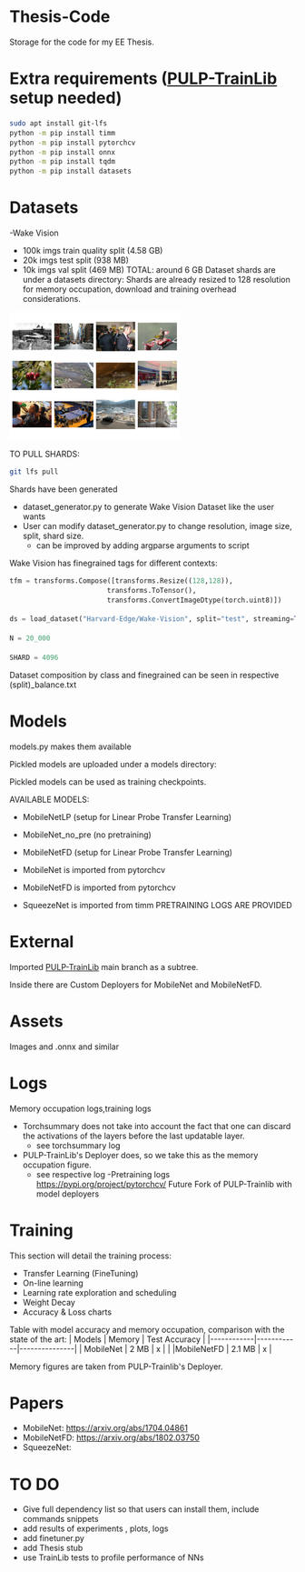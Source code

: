 # Thesis-Code
Storage for the code for my EE Thesis.

# Extra requirements ([PULP-TrainLib](https://github.com/pulp/-platform/pulp-trainlib) setup needed)

  ```bash
sudo apt install git-lfs
python -m pip install timm
python -m pip install pytorchcv
python -m pip install onnx
python -m pip install tqdm
python -m pip install datasets

```

# Datasets
-Wake Vision
  - 100k imgs train quality split (4.58 GB)
  - 20k imgs test split (938 MB)
  - 10k imgs val split  (469 MB)
TOTAL: around 6 GB
Dataset shards are under a datasets directory: 
  Shards are already resized to 128 resolution  for memory occupation, download and training overhead considerations.

  
  <img src="/assets/wakevision_random.png" width="300" alt="Diagram">

TO PULL SHARDS:
```bash
git lfs pull
  ```
  Shards have been generated 
  - dataset_generator.py to generate Wake Vision Dataset like the user wants
  - User can modify dataset_generator.py to change resolution, image size, split, shard size.
    - can be improved by adding argparse arguments to script

 Wake Vision has finegrained tags for different contexts:
 
  ```python
tfm = transforms.Compose([transforms.Resize((128,128)),
                          transforms.ToTensor(),
                          transforms.ConvertImageDtype(torch.uint8)])

ds = load_dataset("Harvard-Edge/Wake-Vision", split="test", streaming=True)

N = 20_000

SHARD = 4096
```
Dataset composition by class and finegrained can be seen in respective (split)_balance.txt

# Models
models.py makes them available

Pickled models are uploaded under a models directory:

  Pickled models can be used as training checkpoints.
  
AVAILABLE MODELS:
- MobileNetLP (setup for Linear Probe Transfer Learning)
- MobileNet_no_pre (no pretraining)
- MobileNetFD (setup for Linear Probe Transfer Learning)

- MobileNet is imported from pytorchcv
- MobileNetFD is imported from pytorchcv 
- SqueezeNet is imported from timm
PRETRAINING LOGS ARE PROVIDED 
# External
Imported [PULP-TrainLib](https://github.com/pulp/-platform/pulp-trainlib) main branch
as a subtree.

Inside there are Custom Deployers for MobileNet and MobileNetFD.


 # Assets
 Images and .onnx and similar
 # Logs
 Memory occupation logs,training logs
* Torchsummary does not take into account the fact that one can discard the activations of the layers before the last updatable layer.
  * see torchsummary log     
* PULP-TrainLib's Deployer does, so we take this as the memory occupation figure.
  * see respective log
-Pretraining logs
 https://pypi.org/project/pytorchcv/
Future Fork of PULP-Trainlib with model deployers
# Training
This section will detail the training process:
- Transfer Learning (FineTuning)
- On-line learning
- Learning rate exploration and scheduling
- Weight Decay
- Accuracy & Loss charts

Table with model accuracy and memory occupation, comparison with the state of the art:
| Models     | Memory     | Test Accuracy |
|------------|------------|---------------|
| MobileNet   | 2 MB      | x             |          |
|MobileNetFD  | 2.1 MB    | x             |

Memory figures are taken from PULP-Trainlib's Deployer.

# Papers
- MobileNet: https://arxiv.org/abs/1704.04861
- MobileNetFD: https://arxiv.org/abs/1802.03750
- SqueezeNet:


  
# TO DO
- Give full dependency list so that users can install them, include commands snippets
- add results of experiments , plots, logs
- add finetuner.py
- add Thesis stub
- use TrainLib tests to profile performance of NNs
